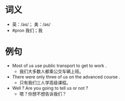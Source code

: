 # 词义
- 英：/əs/； 美：/əs/
- #pron 我们；我
# 例句
- Most of us use public transport to get to work .
	- 我们大多数人都乘公交车辆上班。
- There were only three of us on the advanced course .
	- 只有我们三人学高级课程。
- Well ? Are you going to tell us or not ?
	- 嗯？你想不想告诉我们？
